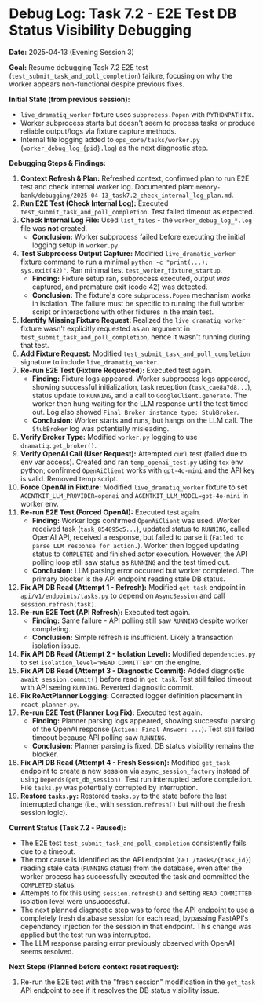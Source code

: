 # Debug Log: Task 7.2 - E2E Test DB Status Visibility Debugging

**Date:** 2025-04-13 (Evening Session 3)

**Goal:** Resume debugging Task 7.2 E2E test (`test_submit_task_and_poll_completion`) failure, focusing on why the worker appears non-functional despite previous fixes.

**Initial State (from previous session):**
*   `live_dramatiq_worker` fixture uses `subprocess.Popen` with `PYTHONPATH` fix.
*   Worker subprocess starts but doesn't seem to process tasks or produce reliable output/logs via fixture capture methods.
*   Internal file logging added to `ops_core/tasks/worker.py` (`worker_debug_log_{pid}.log`) as the next diagnostic step.

**Debugging Steps & Findings:**

1.  **Context Refresh & Plan:** Refreshed context, confirmed plan to run E2E test and check internal worker log. Documented plan: `memory-bank/debugging/2025-04-13_task7.2_check_internal_log_plan.md`.
2.  **Run E2E Test (Check Internal Log):** Executed `test_submit_task_and_poll_completion`. Test failed timeout as expected.
3.  **Check Internal Log File:** Used `list_files` - the `worker_debug_log_*.log` file was **not** created.
    *   **Conclusion:** Worker subprocess failed before executing the initial logging setup in `worker.py`.
4.  **Test Subprocess Output Capture:** Modified `live_dramatiq_worker` fixture command to run a minimal `python -c "print(...); sys.exit(42)"`. Ran minimal test `test_worker_fixture_startup`.
    *   **Finding:** Fixture setup ran, subprocess executed, output *was* captured, and premature exit (code 42) was detected.
    *   **Conclusion:** The fixture's core `subprocess.Popen` mechanism works in isolation. The failure must be specific to running the full worker script or interactions with other fixtures in the main test.
5.  **Identify Missing Fixture Request:** Realized the `live_dramatiq_worker` fixture wasn't explicitly requested as an argument in `test_submit_task_and_poll_completion`, hence it wasn't running during that test.
6.  **Add Fixture Request:** Modified `test_submit_task_and_poll_completion` signature to include `live_dramatiq_worker`.
7.  **Re-run E2E Test (Fixture Requested):** Executed test again.
    *   **Finding:** Fixture logs appeared. Worker subprocess logs appeared, showing successful initialization, task reception (`task_cae8a7d8...`), status update to `RUNNING`, and a call to `GoogleClient.generate`. The worker then hung waiting for the LLM response until the test timed out. Log also showed `Final Broker instance type: StubBroker`.
    *   **Conclusion:** Worker starts and runs, but hangs on the LLM call. The `StubBroker` log was potentially misleading.
8.  **Verify Broker Type:** Modified `worker.py` logging to use `dramatiq.get_broker()`.
9.  **Verify OpenAI Call (User Request):** Attempted `curl` test (failed due to env var access). Created and ran `temp_openai_test.py` using `tox` env python; confirmed `OpenAiClient` works with `gpt-4o-mini` and the API key is valid. Removed temp script.
10. **Force OpenAI in Fixture:** Modified `live_dramatiq_worker` fixture to set `AGENTKIT_LLM_PROVIDER=openai` and `AGENTKIT_LLM_MODEL=gpt-4o-mini` in worker env.
11. **Re-run E2E Test (Forced OpenAI):** Executed test again.
    *   **Finding:** Worker logs confirmed `OpenAiClient` was used. Worker received task (`task_854895c5...`), updated status to `RUNNING`, called OpenAI API, received a response, but failed to parse it (`Failed to parse LLM response for action.`). Worker then logged updating status to `COMPLETED` and finished actor execution. However, the API polling loop still saw status as `RUNNING` and the test timed out.
    *   **Conclusion:** LLM parsing error occurred but worker completed. The primary blocker is the API endpoint reading stale DB status.
12. **Fix API DB Read (Attempt 1 - Refresh):** Modified `get_task` endpoint in `api/v1/endpoints/tasks.py` to depend on `AsyncSession` and call `session.refresh(task)`.
13. **Re-run E2E Test (API Refresh):** Executed test again.
    *   **Finding:** Same failure - API polling still saw `RUNNING` despite worker completing.
    *   **Conclusion:** Simple refresh is insufficient. Likely a transaction isolation issue.
14. **Fix API DB Read (Attempt 2 - Isolation Level):** Modified `dependencies.py` to set `isolation_level="READ COMMITTED"` on the engine.
15. **Fix API DB Read (Attempt 3 - Diagnostic Commit):** Added diagnostic `await session.commit()` before read in `get_task`. Test still failed timeout with API seeing `RUNNING`. Reverted diagnostic commit.
16. **Fix ReActPlanner Logging:** Corrected logger definition placement in `react_planner.py`.
17. **Re-run E2E Test (Planner Log Fix):** Executed test again.
    *   **Finding:** Planner parsing logs appeared, showing successful parsing of the OpenAI response (`Action: Final Answer: ...`). Test still failed timeout because API polling saw `RUNNING`.
    *   **Conclusion:** Planner parsing is fixed. DB status visibility remains the blocker.
18. **Fix API DB Read (Attempt 4 - Fresh Session):** Modified `get_task` endpoint to create a new session via `async_session_factory` instead of using `Depends(get_db_session)`. Test run interrupted before completion. File `tasks.py` was potentially corrupted by interruption.
19. **Restore `tasks.py`:** Restored `tasks.py` to the state before the last interrupted change (i.e., with `session.refresh()` but without the fresh session logic).

**Current Status (Task 7.2 - Paused):**
*   The E2E test `test_submit_task_and_poll_completion` consistently fails due to a timeout.
*   The root cause is identified as the API endpoint (`GET /tasks/{task_id}`) reading stale data (`RUNNING` status) from the database, even after the worker process has successfully executed the task and committed the `COMPLETED` status.
*   Attempts to fix this using `session.refresh()` and setting `READ COMMITTED` isolation level were unsuccessful.
*   The next planned diagnostic step was to force the API endpoint to use a completely fresh database session for each read, bypassing FastAPI's dependency injection for the session in that endpoint. This change was applied but the test run was interrupted.
*   The LLM response parsing error previously observed with OpenAI seems resolved.

**Next Steps (Planned before context reset request):**
1.  Re-run the E2E test with the "fresh session" modification in the `get_task` API endpoint to see if it resolves the DB status visibility issue.